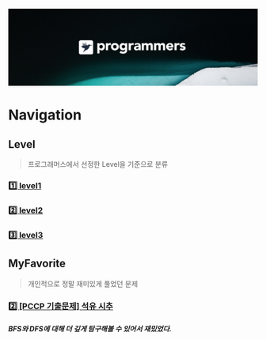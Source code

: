 [![background](./background.png)](https://programmers.co.kr/)
# Navigation

## Level
> 프로그래머스에서 선정한 Level을 기준으로 분류
### [1️⃣ level1](./1)
### [2️⃣ level2](./2)
### [3️⃣ level3](./)

## MyFavorite
> 개인적으로 정말 재미있게 풀었던 문제
### [2️⃣ [PCCP 기출문제] 석유 시추](./프로그래머스/2/250136. ［PCCP 기출문제］ 2번 ／ 석유 시추)
##### __BFS와 DFS에 대해 더 깊게 탐구해볼 수 있어서 재밌었다.__
